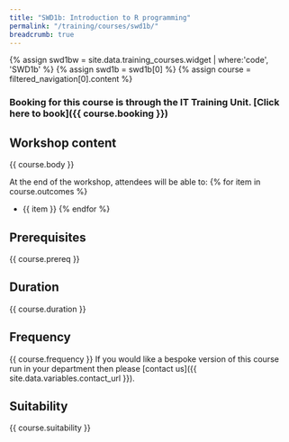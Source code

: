 ```yaml
---
title: "SWD1b: Introduction to R programming"
permalink: "/training/courses/swd1b/"
breadcrumb: true
---
```


{% assign swd1bw = site.data.training_courses.widget | where:'code', 'SWD1b' %}
{% assign swd1b = swd1b[0] %}
{% assign course = filtered_navigation[0].content %}

### Booking for this course is through the IT Training Unit. [Click here to book]({{ course.booking }})

## Workshop content
{{ course.body }}

At the end of the workshop, attendees will be able to:
{% for item in course.outcomes %}
  - {{ item }}
{% endfor %}

## Prerequisites
{{ course.prereq }}

## Duration
{{ course.duration }}

## Frequency
{{ course.frequency }}
If you would like a bespoke version of this course run in your department then please [contact us]({{ site.data.variables.contact_url }}).

## Suitability
{{ course.suitability }}
